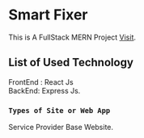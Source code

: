 # Smart Fixer

This is A FullStack MERN Project [Visit](https://smartfixer-e52eb.web.app/).

## List of Used Technology 

FrontEnd : React Js \
BackEnd: Express Js.

### `Types of Site or Web App`

Service Provider Base Website.





